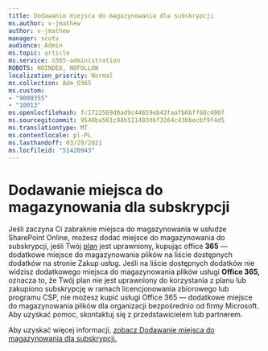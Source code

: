 ```yaml
---
title: Dodawanie miejsca do magazynowania dla subskrypcji
ms.author: v-jmathew
author: v-jmathew
manager: scotv
audience: Admin
ms.topic: article
ms.service: o365-administration
ROBOTS: NOINDEX, NOFOLLOW
localization_priority: Normal
ms.collection: Adm_O365
ms.custom:
- "9000355"
- "10013"
ms.openlocfilehash: fc1722569d0ad9c44659eb43faafb6bff60c496f
ms.sourcegitcommit: 9540ba561c98b511483d6f3264c43bbecbf9f4d5
ms.translationtype: MT
ms.contentlocale: pl-PL
ms.lasthandoff: 03/29/2021
ms.locfileid: "51420943"
---
```

# <a name="add-storage-space-for-your-subscription"></a>Dodawanie miejsca do magazynowania dla subskrypcji

Jeśli zaczyna Ci zabraknie miejsca do magazynowania w usłudze SharePoint Online, możesz dodać miejsce do magazynowania do subskrypcji, jeśli Twój **[](https://go.microsoft.com/fwlink/p/?linkid=868433)** [plan](https://docs.microsoft.com/microsoft-365/commerce/add-storage-space) jest uprawniony, kupując office **365** — dodatkowe miejsce do magazynowania plików na liście dostępnych dodatków na stronie Zakup usług. Jeśli na liście dostępnych dodatków nie widzisz dodatkowego miejsca do magazynowania plików usługi **Office 365,** oznacza to, że Twój plan nie jest uprawniony do korzystania z planu lub zakupiono subskrypcję w ramach licencjonowania zbiorowego lub programu CSP, nie możesz kupić usługi Office 365 — dodatkowe miejsce do magazynowania plików dla organizacji bezpośrednio od firmy Microsoft. Aby uzyskać pomoc, skontaktuj się z przedstawicielem lub partnerem.

Aby uzyskać więcej informacji, [zobacz Dodawanie miejsca do magazynowania dla subskrypcji.](https://docs.microsoft.com/microsoft-365/commerce/add-storage-space)
